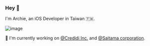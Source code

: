 ### Hey 👊

I'm Archie, an iOS Developer in Taiwan 🇹🇼.

![image](https://github-readme-stats.vercel.app/api?username=archier7&show_icons=true&theme=prussian&count_private=true)

🚀 I'm currently working on [@Credidi Inc.](https://github.com/credidi) and [@Saitama corporation](https://github.com/Saitamacorp).

<!--
**ArchieR7/ArchieR7** is a ✨ _special_ ✨ repository because its `README.md` (this file) appears on your GitHub profile.

Here are some ideas to get you started:

- 🔭 I’m currently working on ...
- 🌱 I’m currently learning ...
- 👯 I’m looking to collaborate on ...
- 🤔 I’m looking for help with ...
- 💬 Ask me about ...
- 📫 How to reach me: ...
- 😄 Pronouns: ...
- ⚡ Fun fact: ...
-->
